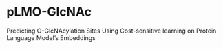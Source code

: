# pLMO-GlcNAc
Predicting O-GlcNAcylation Sites Using Cost-sensitive learning on Protein Language Model’s Embeddings
